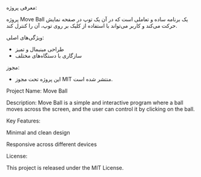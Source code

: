 معرفی پروژه:

پروژه Move Ball یک برنامه ساده و تعاملی است که در آن یک توپ در صفحه نمایش حرکت می‌کند و کاربر می‌تواند با استفاده از کلیک بر روی توپ، آن را کنترل کند.

ویژگی‌های اصلی:
- طراحی مینیمال و تمیز
- سازگاری با دستگاه‌های مختلف

مجوز:
- این پروژه تحت مجوز MIT منتشر شده است.

Project Name: Move Ball

Description:
Move Ball is a simple and interactive program where a ball moves across the screen, and the user can control it by clicking on the ball.

Key Features:

Minimal and clean design

Responsive across different devices

License:

This project is released under the MIT License.
